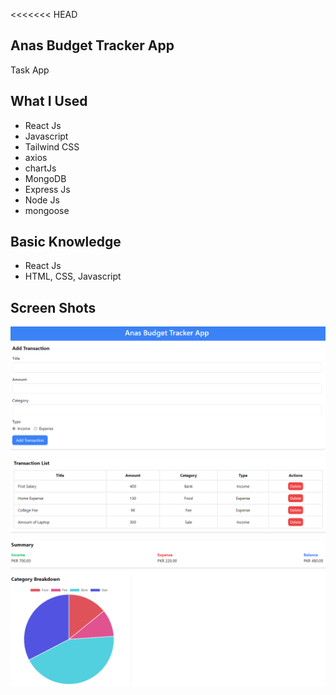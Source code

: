 <<<<<<< HEAD


## Anas Budget Tracker App

Task App 


## What I Used
- React Js
- Javascript
- Tailwind CSS
- axios
- chartJs
- MongoDB
- Express Js
- Node Js
- mongoose

## Basic Knowledge
- React Js
- HTML, CSS, Javascript

## Screen Shots

![Budget Tracker Form Screenshot](./frontend/src/assets/input.png)
![Budget Tracker List Screenshot](./frontend/src/assets/lists.png)
![Budget Tracker Summary Screenshot](./frontend/src/assets/summary.png)